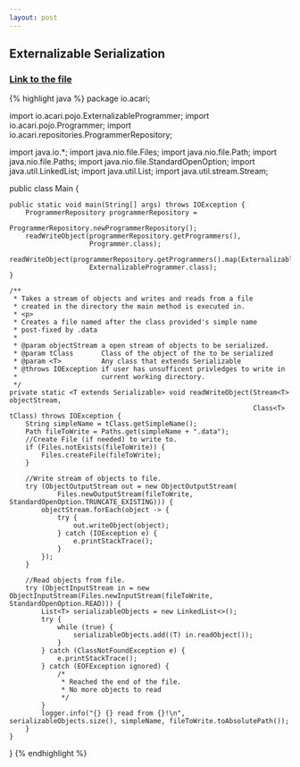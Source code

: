 ```yaml
---
layout: post
---
```


Externalizable Serialization
---
### [Link to the file](https://github.com/cyclic-reference/object-to-file/blob/master/src/main/java/io/acari/Main.java)

{% highlight java %}
package io.acari;

import io.acari.pojo.ExternalizableProgrammer;
import io.acari.pojo.Programmer;
import io.acari.repositories.ProgrammerRepository;

import java.io.*;
import java.nio.file.Files;
import java.nio.file.Path;
import java.nio.file.Paths;
import java.nio.file.StandardOpenOption;
import java.util.LinkedList;
import java.util.List;
import java.util.stream.Stream;

public class Main {

    public static void main(String[] args) throws IOException {
        ProgrammerRepository programmerRepository = 
                                    ProgrammerRepository.newProgrammerRepository();
        readWriteObject(programmerRepository.getProgrammers(), 
                        Programmer.class);
        readWriteObject(programmerRepository.getProgrammers().map(ExternalizableProgrammer::new), 
                        ExternalizableProgrammer.class);
    }

    /**
     * Takes a stream of objects and writes and reads from a file
     * created in the directory the main method is executed in.
     * <p>
     * Creates a file named after the class provided's simple name
     * post-fixed by .data
     *
     * @param objectStream a open stream of objects to be serialized.
     * @param tClass       Class of the object of the to be serialized
     * @param <T>          Any class that extends Serializable
     * @throws IOException if user has unsufficent privledges to write in
     *                     current working directory.
     */
    private static <T extends Serializable> void readWriteObject(Stream<T> objectStream, 
                                                                 Class<T> tClass) throws IOException {
        String simpleName = tClass.getSimpleName();
        Path fileToWrite = Paths.get(simpleName + ".data");
        //Create File (if needed) to write to.
        if (Files.notExists(fileToWrite)) {
            Files.createFile(fileToWrite);
        }

        //Write stream of objects to file.
        try (ObjectOutputStream out = new ObjectOutputStream(
                Files.newOutputStream(fileToWrite, StandardOpenOption.TRUNCATE_EXISTING))) {
            objectStream.forEach(object -> {
                try {
                    out.writeObject(object);
                } catch (IOException e) {
                    e.printStackTrace();
                }
            });
        }

        //Read objects from file.
        try (ObjectInputStream in = new ObjectInputStream(Files.newInputStream(fileToWrite, StandardOpenOption.READ))) {
            List<T> serializableObjects = new LinkedList<>();
            try {
                while (true) {
                    serializableObjects.add((T) in.readObject());
                }
            } catch (ClassNotFoundException e) {
                e.printStackTrace();
            } catch (EOFException ignored) {
                /*
                 * Reached the end of the file.
                 * No more objects to read
                 */
            }
            logger.info("{} {} read from {}!\n", serializableObjects.size(), simpleName, fileToWrite.toAbsolutePath());
        }
    }
}
{% endhighlight %}
